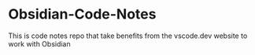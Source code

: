 # Obsidian-Code-Notes
This is code notes repo that take benefits from the vscode.dev website to work with Obsidian
